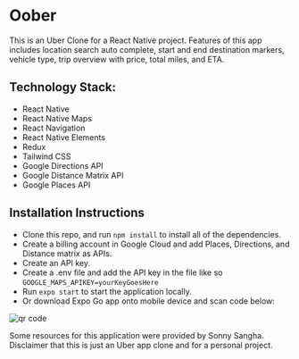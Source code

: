 # Oober
This is an Uber Clone for a React Native project. Features of this app includes location search auto complete, start and end destination markers, vehicle type, trip overview with price, total miles, and ETA.

## Technology Stack:
- React Native
- React Native Maps
- React Navigation
- React Native Elements
- Redux
- Tailwind CSS
- Google Directions API
- Google Distance Matrix API
- Google Places API

## Installation Instructions
- Clone this repo, and run ``` npm install ``` to install all of the dependencies.
- Create a billing account in Google Cloud and add Places, Directions, and Distance matrix as APIs.
- Create an API key.
- Create a .env file and add the API key in the file like so
``` GOOGLE_MAPS_APIKEY=yourKeyGoesHere ```
- Run ``` expo start ``` to start the application locally. 
- Or download Expo Go app onto mobile device and scan code below:

![qr code](./assets/qrcode.png)


Some resources for this application were provided by Sonny Sangha.
Disclaimer that this is just an Uber app clone and for a personal project.
